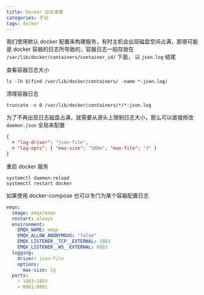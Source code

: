 ```yaml
---
title: Docker 日志清理
categories: 手记
tags: docker
---
```


我们使用默认 docker 配置来构建服务，有时主机会出现磁盘空间占满，那很可能是 docker 容器的日志所导致的，容器日志一般存放在 `/var/lib/docker/containers/container_id/` 下面， 以 `json.log` 结尾

<!-- more -->

查看容器日志大小

```shell script
ls -lh $(find /var/lib/docker/containers/ -name *-json.log)
```

清理容器日志

```shell script
truncate -s 0 /var/lib/docker/containers/*/*-json.log
```

为了不再出现日志磁盘占满，就需要从源头上限制日志大小，那么可以直接修改 `daemon.json` 全局来配置

```json
{
  + "log-driver": "json-file",
  + "log-opts": { "max-size": "500m", "max-file": "3" }
}
```

重启 docker 服务

```shell script
systemctl daemon-reload
systemctl restart docker
```

如果使用 docker-compose 也可以专门为某个容器配置日志

```yml
emqx:
  image: emqx/emqx
  restart: always
  environment:
    EMQX_NAME: emqx
    EMQX_ALLOW_ANONYMOUS: "false"
    EMQX_LISTENER__TCP__EXTERNAL: 1883
    EMQX_LISTENER__WS__EXTERNAL: 8083
  logging:
    driver: json-file
    options:
      max-size: 1g
  ports:
    - 1883:1883
    - 8081:8081
```
